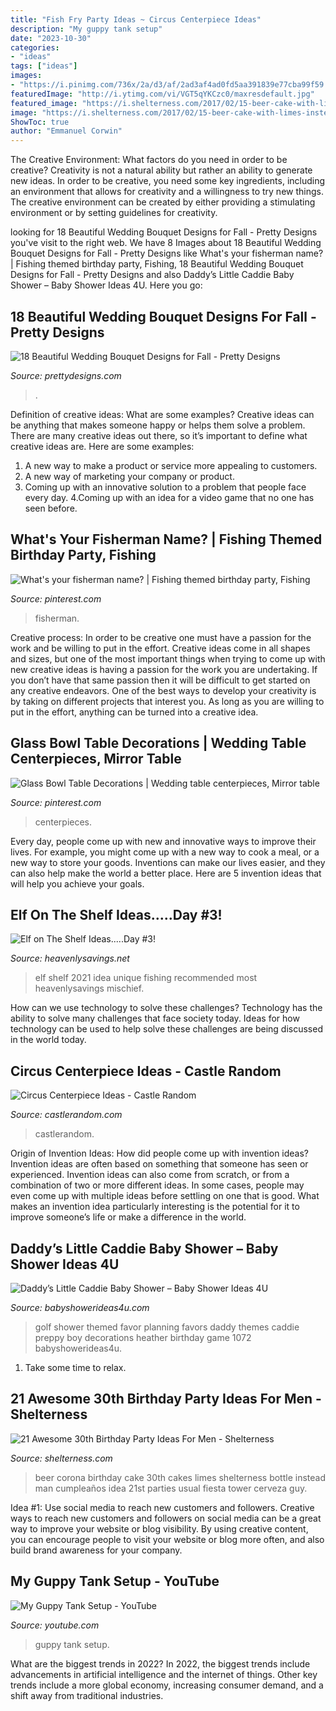 ```yaml
---
title: "Fish Fry Party Ideas ~ Circus Centerpiece Ideas"
description: "My guppy tank setup"
date: "2023-10-30"
categories:
- "ideas"
tags: ["ideas"]
images:
- "https://i.pinimg.com/736x/2a/d3/af/2ad3af4ad0fd5aa391839e77cba99f59.jpg"
featuredImage: "http://i.ytimg.com/vi/VGT5qYKCzc0/maxresdefault.jpg"
featured_image: "https://i.shelterness.com/2017/02/15-beer-cake-with-limes-instead-of-a-usual-one.jpg"
image: "https://i.shelterness.com/2017/02/15-beer-cake-with-limes-instead-of-a-usual-one.jpg"
ShowToc: true
author: "Emmanuel Corwin"
---
```



The Creative Environment: What factors do you need in order to be creative?
Creativity is not a natural ability but rather an ability to generate new ideas. In order to be creative, you need some key ingredients, including an environment that allows for creativity and a willingness to try new things. The creative environment can be created by either providing a stimulating environment or by setting guidelines for creativity.

	

		
looking for 18 Beautiful Wedding Bouquet Designs for Fall - Pretty Designs you've visit to the right web. We have 8 Images about 18 Beautiful Wedding Bouquet Designs for Fall - Pretty Designs like What&#039;s your fisherman name? | Fishing themed birthday party, Fishing, 18 Beautiful Wedding Bouquet Designs for Fall - Pretty Designs and also Daddy’s Little Caddie Baby Shower – Baby Shower Ideas 4U. Here you go:
		
    
## 18 Beautiful Wedding Bouquet Designs For Fall - Pretty Designs

<img loading=lazy src="https://www.prettydesigns.com/wp-content/uploads/2014/08/Romantic-Bouquet.jpg" onerror="this.onerror=null;this.src='https://tse4.mm.bing.net/th?id=OIP.CU-v-4VNxbLG2h4-E2GQkwHaJ0&amp;pid=15.1';" alt="18 Beautiful Wedding Bouquet Designs for Fall - Pretty Designs">

_Source: prettydesigns.com_

>. 

	

Definition of creative ideas: What are some examples?
Creative ideas can be anything that makes someone happy or helps them solve a problem. There are many creative ideas out there, so it’s important to define what creative ideas are. Here are some examples:
1. A new way to make a product or service more appealing to customers.
2. A new way of marketing your company or product.
3. Coming up with an innovative solution to a problem that people face every day.
4.Coming up with an idea for a video game that no one has seen before.

    
## What&#039;s Your Fisherman Name? | Fishing Themed Birthday Party, Fishing

<img loading=lazy src="https://i.pinimg.com/736x/65/72/fc/6572fc0d12b8d672f1207eb2b9cd6377--names-comment.jpg" onerror="this.onerror=null;this.src='https://tse4.mm.bing.net/th?id=OIP.jQf0hmGZyc0j-Y_ScTTdIwHaJ3&amp;pid=15.1';" alt="What&#039;s your fisherman name? | Fishing themed birthday party, Fishing">

_Source: pinterest.com_

>fisherman. 

	

Creative process: In order to be creative one must have a passion for the work and be willing to put in the effort.
Creative ideas come in all shapes and sizes, but one of the most important things when trying to come up with new creative ideas is having a passion for the work you are undertaking. If you don’t have that same passion then it will be difficult to get started on any creative endeavors. One of the best ways to develop your creativity is by taking on different projects that interest you. As long as you are willing to put in the effort, anything can be turned into a creative idea.

    
## Glass Bowl Table Decorations | Wedding Table Centerpieces, Mirror Table

<img loading=lazy src="https://i.pinimg.com/736x/2a/d3/af/2ad3af4ad0fd5aa391839e77cba99f59.jpg" onerror="this.onerror=null;this.src='https://tse2.mm.bing.net/th?id=OIP.-Fdx-KGhFpfZlEAGmz4y5gHaJ3&amp;pid=15.1';" alt="Glass Bowl Table Decorations | Wedding table centerpieces, Mirror table">

_Source: pinterest.com_

>centerpieces. 

	

Every day, people come up with new and innovative ways to improve their lives. For example, you might come up with a new way to cook a meal, or a new way to store your goods. Inventions can make our lives easier, and they can also help make the world a better place. Here are 5 invention ideas that will help you achieve your goals.

    
## Elf On The Shelf Ideas.....Day #3!

<img loading=lazy src="https://heavenlysavings.net/wp-content/uploads/2012/12/005done2.jpg" onerror="this.onerror=null;this.src='https://tse3.mm.bing.net/th?id=OIP.cJPohOyeDeXk2a_gkoQY8gHaIR&amp;pid=15.1';" alt="Elf on The Shelf Ideas.....Day #3!">

_Source: heavenlysavings.net_

>elf shelf 2021 idea unique fishing recommended most heavenlysavings mischief. 

	

How can we use technology to solve these challenges?
Technology has the ability to solve many challenges that face society today. Ideas for how technology can be used to help solve these challenges are being discussed in the world today.

    
## Circus Centerpiece Ideas - Castle Random

<img loading=lazy src="https://castlerandom.com/wp-content/uploads/2019/11/Circus-Centerpiece-3.jpg" onerror="this.onerror=null;this.src='https://tse2.mm.bing.net/th?id=OIP.kjrhiVvk5gJ2rk4dJQnsVgHaLG&amp;pid=15.1';" alt="Circus Centerpiece Ideas - Castle Random">

_Source: castlerandom.com_

>castlerandom. 

	

Origin of Invention Ideas: How did people come up with invention ideas?
Invention ideas are often based on something that someone has seen or experienced. Invention ideas can also come from scratch, or from a combination of two or more different ideas. In some cases, people may even come up with multiple ideas before settling on one that is good. What makes an invention idea particularly interesting is the potential for it to improve someone’s life or make a difference in the world.

    
## Daddy’s Little Caddie Baby Shower – Baby Shower Ideas 4U

<img loading=lazy src="https://babyshowerideas4u.com/wp-content/uploads/2014/02/golf-1072_600x397.jpg" onerror="this.onerror=null;this.src='https://tse4.mm.bing.net/th?id=OIP.geWqr8O04N2mTwQmIhgnwAHaE5&amp;pid=15.1';" alt="Daddy’s Little Caddie Baby Shower – Baby Shower Ideas 4U">

_Source: babyshowerideas4u.com_

>golf shower themed favor planning favors daddy themes caddie preppy boy decorations heather birthday game 1072 babyshowerideas4u. 

	

1. Take some time to relax.

    
## 21 Awesome 30th Birthday Party Ideas For Men - Shelterness

<img loading=lazy src="https://i.shelterness.com/2017/02/15-beer-cake-with-limes-instead-of-a-usual-one.jpg" onerror="this.onerror=null;this.src='https://tse4.mm.bing.net/th?id=OIP.qtYkE1GBh5nvkZULRjdMmgAAAA&amp;pid=15.1';" alt="21 Awesome 30th Birthday Party Ideas For Men - Shelterness">

_Source: shelterness.com_

>beer corona birthday cake 30th cakes limes shelterness bottle instead man cumpleaños idea 21st parties usual fiesta tower cerveza guy. 

	

Idea #1: Use social media to reach new customers and followers.
Creative ways to reach new customers and followers on social media can be a great way to improve your website or blog visibility. By using creative content, you can encourage people to visit your website or blog more often, and also build brand awareness for your company.

    
## My Guppy Tank Setup - YouTube

<img loading=lazy src="http://i.ytimg.com/vi/VGT5qYKCzc0/maxresdefault.jpg" onerror="this.onerror=null;this.src='https://tse2.mm.bing.net/th?id=OIP.iyyHsirzHqwUp6rH0iFz8wHaEK&amp;pid=15.1';" alt="My Guppy Tank Setup - YouTube">

_Source: youtube.com_

>guppy tank setup. 

	

What are the biggest trends in 2022?
In 2022, the biggest trends include advancements in artificial intelligence and the internet of things. Other key trends include a more global economy, increasing consumer demand, and a shift away from traditional industries.

